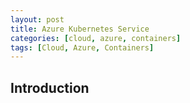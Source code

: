 ```yaml
---
layout: post
title: Azure Kubernetes Service
categories: [cloud, azure, containers]
tags: [Cloud, Azure, Containers]
---
```


## Introduction
